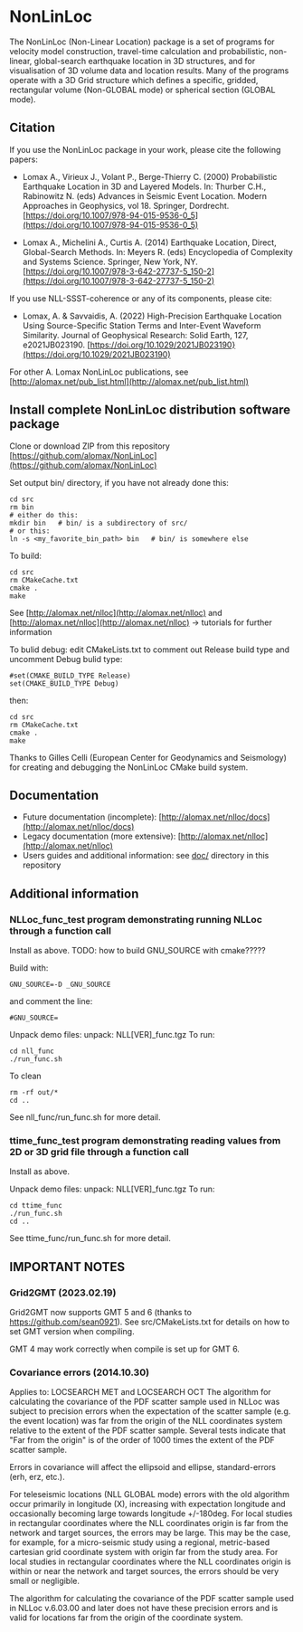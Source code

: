 # NonLinLoc
The NonLinLoc (Non-Linear Location) package is a set of programs for velocity model construction, travel-time calculation and probabilistic, non-linear, global-search earthquake location in 3D structures, and for visualisation of 3D volume data and location results. Many of the programs operate with a 3D Grid structure which defines a specific, gridded, rectangular volume (Non-GLOBAL mode) or spherical section (GLOBAL mode).

## Citation
If you use the NonLinLoc package in your work, please cite the following papers:

- Lomax A., Virieux J., Volant P., Berge-Thierry C. (2000) Probabilistic Earthquake Location in 3D and Layered Models. In: Thurber C.H., Rabinowitz N. (eds) Advances in Seismic Event Location. Modern Approaches in Geophysics, vol 18. Springer, Dordrecht. [https://doi.org/10.1007/978-94-015-9536-0_5](https://doi.org/10.1007/978-94-015-9536-0_5)

- Lomax A., Michelini A., Curtis A. (2014) Earthquake Location, Direct, Global-Search Methods. In: Meyers R. (eds) Encyclopedia of Complexity and Systems Science. Springer, New York, NY. [https://doi.org/10.1007/978-3-642-27737-5_150-2](https://doi.org/10.1007/978-3-642-27737-5_150-2)

If you use NLL-SSST-coherence or any of its components, please cite:

- Lomax, A. & Savvaidis, A. (2022) High-Precision Earthquake Location Using Source-Specific Station Terms and Inter-Event Waveform Similarity. Journal of Geophysical Research: Solid Earth, 127, e2021JB023190. [https://doi.org/10.1029/2021JB023190}(https://doi.org/10.1029/2021JB023190)


For other A. Lomax NonLinLoc publications, see [http://alomax.net/pub_list.html](http://alomax.net/pub_list.html)


## Install complete NonLinLoc distribution software package
Clone or download ZIP from this repository [https://github.com/alomax/NonLinLoc](https://github.com/alomax/NonLinLoc)

Set output bin/ directory, if you have not already done this:
```
cd src
rm bin
# either do this:
mkdir bin   # bin/ is a subdirectory of src/
# or this:
ln -s <my_favorite_bin_path> bin   # bin/ is somewhere else
```

To build:
```
cd src
rm CMakeCache.txt
cmake .
make
```
See [http://alomax.net/nlloc](http://alomax.net/nlloc) and [http://alomax.net/nlloc](http://alomax.net/nlloc) -> tutorials for further information

To bulid debug:
edit CMakeLists.txt to comment out Release build type and uncomment Debug bulid type:
```
#set(CMAKE_BUILD_TYPE Release)
set(CMAKE_BUILD_TYPE Debug)
```
then:
```
cd src
rm CMakeCache.txt
cmake .
make
```

Thanks to Gilles Celli (European Center for Geodynamics and Seismology) for creating and debugging the NonLinLoc CMake build system.


## Documentation
- Future documentation (incomplete): [http://alomax.net/nlloc/docs](http://alomax.net/nlloc/docs)
- Legacy documentation (more extensive): [http://alomax.net/nlloc](http://alomax.net/nlloc)
- Users guides and additional information: see [doc/](doc/) directory in this repository


## Additional information


### NLLoc_func_test program demonstrating running NLLoc through a function call
Install as above.
TODO: how to build GNU_SOURCE with cmake?????

Build with:
```
GNU_SOURCE=-D _GNU_SOURCE
```
and comment the line:
```
#GNU_SOURCE=
```

Unpack demo files: unpack: NLL[VER]_func.tgz
To run:
```
cd nll_func
./run_func.sh
```
To clean
```
rm -rf out/*
cd ..
```
See nll_func/run_func.sh for more detail.


### ttime_func_test program demonstrating reading values from 2D or 3D grid file through a function call
Install as above.

Unpack demo files: unpack: NLL[VER]_func.tgz
To run:
```
cd ttime_func
./run_func.sh
cd ..
```
See ttime_func/run_func.sh for more detail.


## IMPORTANT NOTES


### Grid2GMT (2023.02.19)
Grid2GMT now supports GMT 5 and 6 (thanks to https://github.com/sean0921). See src/CMakeLists.txt for details on how to set GMT version when compiling.

GMT 4 may work correctly when compile is set up for GMT 6.



### Covariance errors (2014.10.30)
Applies to: LOCSEARCH MET and LOCSEARCH OCT
The algorithm for calculating the covariance of the PDF scatter sample used in NLLoc
was subject to precision errors when the expectation of the scatter sample (e.g. the event location)
was far from the origin of the NLL coordinates system relative to the extent of the PDF scatter sample.
Several tests indicate that "Far from the origin" is of the order of 1000 times the extent of the PDF scatter sample.

Errors in covariance will affect the ellipsoid and ellipse, standard-errors (erh, erz, etc.).

For teleseismic locations (NLL GLOBAL mode) errors with the old algorithm occur primarily in
longitude (X), increasing with expectation longitude and occasionally becoming large towards longitude +/-180deg.
For local studies in rectangular coordinates where the NLL coordinates origin is far from the network
and target sources, the errors may be large.  This may be the case, for example, for a micro-seismic study
using a regional, metric-based cartesian grid coordinate system with origin far from the study area.
For local studies in rectangular coordinates where the NLL coordinates origin is within or near the network
and target sources, the errors should be very small or negligible.

The algorithm for calculating the covariance of the PDF scatter sample used in NLLoc v.6.03.00 and later does not
have these precision errors and is valid for locations far from the origin of the coordinate system.


